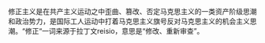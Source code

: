 修正主义是在共产主义运动之中歪曲、篡改、否定马克思主义的一类资产阶级思潮和政治势力，是国际工人运动中打着马克思主义旗号反对马克思主义的机会主义思潮。“修正“一词来源于拉丁文reisio，意思是“修改、重新审查”。
